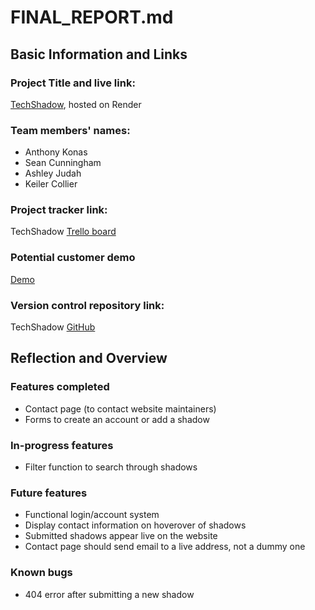 # FINAL_REPORT.md

## Basic Information and Links
### Project Title and live link: 
[TechShadow](https://techshadow.onrender.com/), hosted on Render

### Team members' names:
- Anthony Konas
- Sean Cunningham
- Ashley Judah
- Keiler Collier

### Project tracker link:
TechShadow [Trello board](https://trello.com/b/UC5UqRxS/techshadow)

### Potential customer demo
[Demo](https://www.youtube.com/watch?v=-rsEs4HWXeY_)

### Version control repository link: 
TechShadow [GitHub](https://github.com/BirdmanRidesAgain/TechShadow)

## Reflection and Overview
### Features completed
- Contact page (to contact website maintainers)
- Forms to create an account or add a shadow

### In-progress features
- Filter function to search through shadows

### Future features
- Functional login/account system
- Display contact information on hoverover of shadows
- Submitted shadows appear live on the website
- Contact page should send email to a live address, not a dummy one

### Known bugs
- 404 error after submitting a new shadow
